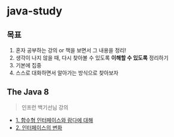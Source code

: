 # java-study

## 목표

1. 혼자 공부하는 강의 or 책을 보면서 그 내용을 정리!
2. 생각이 나지 않을 때, 다시 찾아볼 수 있도록 **이해할 수 있도록** 정리하기
3. 기본에 집중
4. 스스로 대화하면서 알아가는 방식으로 찾아보자

## The Java 8
> 인프런 백기선님 강의
- [1. 함수형 인터페이스와 람다에 대해](https://github.com/102092/java-study/blob/master/thejava8/docs/1.%20%ED%95%A8%EC%88%98%ED%98%95-%EC%9D%B8%ED%84%B0%ED%8E%98%EC%9D%B4%EC%8A%A4-%EB%9E%8C%EB%8B%A4.md)
- [2. 인터페이스의 변화](https://github.com/102092/java-study/blob/master/thejava8/docs/2.%20%EC%9D%B8%ED%84%B0%ED%8E%98%EC%9D%B4%EC%8A%A4%EC%9D%98-%EB%B3%80%ED%99%94.md)
